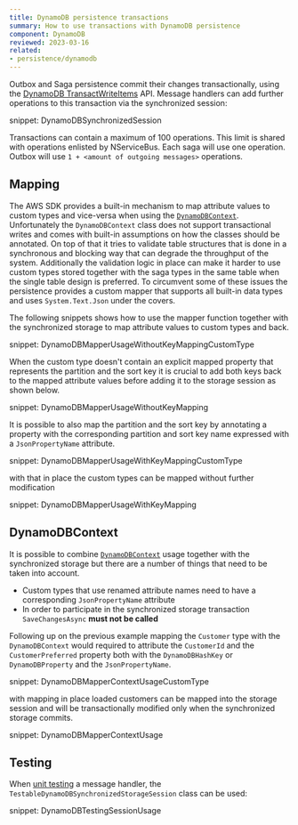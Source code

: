 ```yaml
---
title: DynamoDB persistence transactions
summary: How to use transactions with DynamoDB persistence
component: DynamoDB
reviewed: 2023-03-16
related:
- persistence/dynamodb
---
```


Outbox and Saga persistence commit their changes transactionally, using the [DynamoDB TransactWriteItems](https://docs.aws.amazon.com/amazondynamodb/latest/developerguide/transactions.html) API. Message handlers can add further operations to this transaction via the synchronized session:

snippet: DynamoDBSynchronizedSession

Transactions can contain a maximum of 100 operations. This limit is shared with operations enlisted by NServiceBus. Each saga will use one operation. Outbox will use `1 + <amount of outgoing messages>` operations.

## Mapping

The AWS SDK provides a built-in mechanism to map attribute values to custom types and vice-versa when using the [`DynamoDBContext`](https://docs.aws.amazon.com/amazondynamodb/latest/developerguide/DotNetDynamoDBContext.html). Unfortunately the `DynamoDBContext` class does not support transactional writes and comes with built-in assumptions on how the classes should be annotated. On top of that it tries to validate table structures that is done in a synchronous and blocking way that can degrade the throughput of the system. Additionally the validation logic in place can make it harder to use custom types stored together with the saga types in the same table when the single table design is preferred. To circumvent some of these issues the persistence provides a custom mapper that supports all built-in data types and uses `System.Text.Json` under the covers.

The following snippets shows how to use the mapper function together with the synchronized storage to map attribute values to custom types and back.

snippet: DynamoDBMapperUsageWithoutKeyMappingCustomType

When the custom type doesn't contain an explicit mapped property that represents the partition and the sort key it is crucial to add both keys back to the mapped attribute values before adding it to the storage session as shown below.

snippet: DynamoDBMapperUsageWithoutKeyMapping

It is possible to also map the partition and the sort key by annotating a property with the corresponding partition and sort key name expressed with a `JsonPropertyName` attribute.

snippet: DynamoDBMapperUsageWithKeyMappingCustomType

with that in place the custom types can be mapped without further modification

snippet: DynamoDBMapperUsageWithKeyMapping

## DynamoDBContext

It is possible to combine [`DynamoDBContext`](https://docs.aws.amazon.com/amazondynamodb/latest/developerguide/DotNetDynamoDBContext.html) usage together with the synchronized storage but there are a number of things that need to be taken into account.

- Custom types that use renamed attribute names need to have a corresponding `JsonPropertyName` attribute
- In order to participate in the synchronized storage transaction `SaveChangesAsync` **must not be called**

Following up on the previous example mapping the `Customer` type with the `DynamoDBContext` would required to attribute the `CustomerId` and the `CustomerPreferred` property both with the `DynamoDBHashKey` or `DynamoDBProperty` and the `JsonPropertyName`.

snippet: DynamoDBMapperContextUsageCustomType

with mapping in place loaded customers can be mapped into the storage session and will be transactionally modified only when the synchronized storage commits.

snippet: DynamoDBMapperContextUsage

## Testing

When [unit testing](/samples/unit-testing/) a message handler, the `TestableDynamoDBSynchronizedStorageSession` class can be used:

snippet: DynamoDBTestingSessionUsage